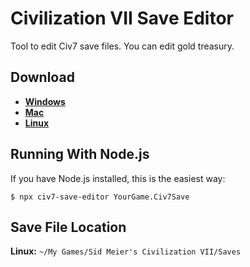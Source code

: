 # Civilization VII Save Editor

Tool to edit Civ7 save files. You can edit gold treasury.

## Download

* **[Windows](https://github.com/iqqmuT/civ7-save-editor/releases/latest/download/civ7-save-editor-win.exe)**
* **[Mac](https://github.com/iqqmuT/civ7-save-editor/releases/latest/download/civ7-save-editor-macos)**
* **[Linux](https://github.com/iqqmuT/civ7-save-editor/releases/latest/download/civ7-save-editor-linux)**

## Running With Node.js

If you have Node.js installed, this is the easiest way:

```shell
$ npx civ7-save-editor YourGame.Civ7Save
```

## Save File Location

**Linux:** `~/My Games/Sid Meier's Civilization VII/Saves`
